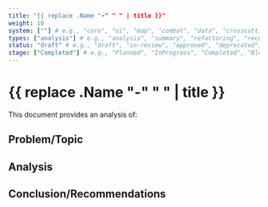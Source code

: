 ```yaml
---
title: "{{ replace .Name "-" " " | title }}"
weight: 10
system: [""] # e.g., "core", "ui", "map", "combat", "data", "crosscutting"
types: ["analysis"] # e.g., "analysis", "summary", "refactoring", "recommendation", "bug-fix", "troubleshooting", "architecture", "overview", "assessment", "plan"
status: "draft" # e.g., "draft", "in-review", "approved", "deprecated", "archived"
stage: ["Completed"] # e.g., "Planned", "InProgress", "Completed", "Blocked"
---
```


# {{ replace .Name "-" " " | title }}

This document provides an analysis of:

## Problem/Topic

## Analysis

## Conclusion/Recommendations